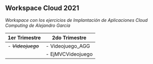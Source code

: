 ## Workspace Cloud 2021

*Workspace con los ejercicios de Implantación de Aplicaciones Cloud Computing de Alejandro García*

| 1er Trimestre | 2do Trimestre |
| -------------- | ------------- |
| - ~~*Videojuego*~~ | - Videojuego_AGG |
|  | - EjMVCVideojuego |

